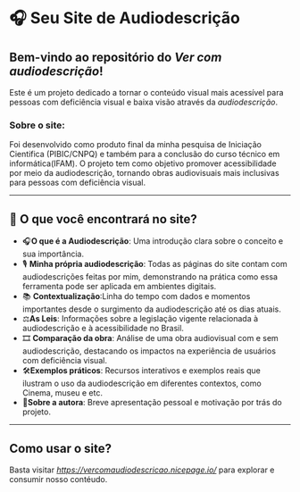# 🎧 Seu Site de Audiodescrição
## Bem-vindo ao repositório do *Ver com audiodescrição*!
Este é um projeto dedicado a tornar o conteúdo visual mais acessível para pessoas com deficiência visual e baixa visão através da *audiodescrição*. 
### Sobre o site:
Foi desenvolvido como produto final da minha pesquisa de Iniciação Cientifica (PIBIC/CNPQ) e também para a conclusão do curso técnico em informática(IFAM). O projeto tem como objetivo promover acessibilidade por meio da audiodescrição, tornando obras audiovisuais mais inclusivas para pessoas com deficiência visual.
***
## 📁 O que você encontrará no site?
* 🎧**O que é a Audiodescrição**: Uma introdução clara sobre o conceito e sua importância.
* 🎙 **Minha própria audiodescrição**: Todas as páginas do site contam com audiodescrições feitas por mim, demonstrando na prática como essa ferramenta pode ser aplicada em ambientes digitais.
*  📚 **Contextualização**:Linha do tempo com dados e momentos importantes desde o surgimento da audiodescrição até os dias atuais.
*  ⚖**As Leis**: Informações sobre a legislação vigente relacionada à audiodescrição e à acessibilidade no Brasil.
*  🎞 **Comparação da obra**: Análise de uma obra audiovisual com e sem audiodescrição, destacando os impactos na experiência de usuários com deficiência visual.
*  🛠**Exemplos práticos**: Recursos interativos e exemplos reais que ilustram o uso da audiodescrição em diferentes contextos, como Cinema, museu e etc.
*  👩**Sobre a autora**: Breve apresentação pessoal e motivação por trás do projeto.
***
## Como usar o site?
Basta visitar *https://vercomaudiodescricao.nicepage.io/* para explorar e consumir nosso contéudo.
